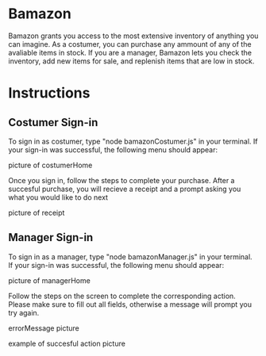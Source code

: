 # Bamazon
Bamazon grants you access to the most extensive inventory of anything you can imagine. As a costumer, you can purchase any ammount of any of the avaliable items in stock. If you are a manager, Bamazon lets you check the inventory, add new items for sale, and replenish items that are low in stock.

# Instructions
## Costumer Sign-in
To sign in as costumer, type "node bamazonCostumer.js" in your terminal. If your sign-in was successful, the following menu should appear:

picture of costumerHome

Once you sign in, follow the steps to complete your purchase. After a succesful purchase, you will recieve a receipt and a prompt asking you what you would like to do next

picture of receipt

## Manager Sign-in
To sign in as a manager, type "node bamazonManager.js" in your terminal. If your sign-in was successful, the following menu should appear:

picture of managerHome

Follow the steps on the screen to complete the corresponding action. Please make sure to fill out all fields, otherwise a message will prompt you try again.

errorMessage picture

example of succesful action picture


 